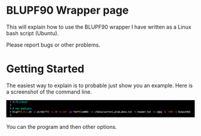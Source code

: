 # BLUPF90 Wrapper page

This will explain how to use the BLUPF90 wrapper I have written as a Linux bash script (Ubuntu). 

Please report bugs or other problems. 

# Getting Started

The easiest way to explain is to probable just show you an example. Here is a screenshot of the command line. 

![Screenshot of Script](/BLUPF90_Wrapper/Screenshots/blupf90_wrapper_sh.png?raw=true "bash script example")

You can the program and then other options. 


